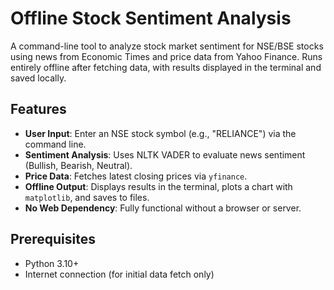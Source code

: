 # Offline Stock Sentiment Analysis

A command-line tool to analyze stock market sentiment for NSE/BSE stocks using news from Economic Times and price data from Yahoo Finance. Runs entirely offline after fetching data, with results displayed in the terminal and saved locally.

## Features
- **User Input**: Enter an NSE stock symbol (e.g., "RELIANCE") via the command line.
- **Sentiment Analysis**: Uses NLTK VADER to evaluate news sentiment (Bullish, Bearish, Neutral).
- **Price Data**: Fetches latest closing prices via `yfinance`.
- **Offline Output**: Displays results in the terminal, plots a chart with `matplotlib`, and saves to files.
- **No Web Dependency**: Fully functional without a browser or server.

## Prerequisites
- Python 3.10+
- Internet connection (for initial data fetch only)








